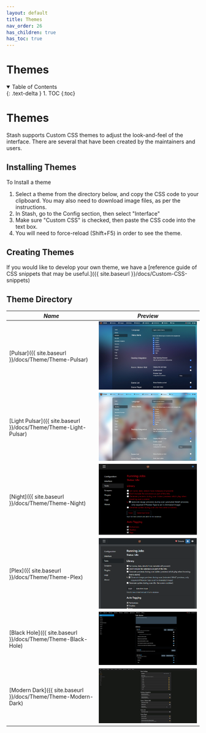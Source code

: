 ```yaml
---
layout: default
title: Themes
nav_order: 26
has_children: true
has_toc: true
---
```

# **Themes**
<details open markdown="block">
  <summary>
    Table of Contents
  </summary>
  {: .text-delta }
1. TOC
{:toc}
</details>

# Themes
Stash supports Custom CSS themes to adjust the look-and-feel of the interface. There are several that have been created by the maintainers and users.  

## Installing Themes
To Install a theme
1) Select a theme from the directory below, and copy the CSS code to your clipboard. You may also need to download image files, as per the instructions.
2) In Stash, go to the Config section, then select "Interface"
3) Make sure "Custom CSS" is checked, then paste the CSS code into the text box.
4) You will need to force-reload (Shift+F5) in order to see the theme.

## Creating Themes
If you would like to develop your own theme, we have a [reference guide of CSS snippets that may be useful.]({{ site.baseurl }}/docs/Custom-CSS-snippets)

## Theme Directory

| *Name* | *Preview* |
|---|---|
| [Pulsar]({{ site.baseurl }}/docs/Theme/Theme-Pulsar) | ![Screenshot of Pulsar Theme](Themes/assets/Pulsar-preview.jpg) |
| [Light Pulsar]({{ site.baseurl }}/docs/Theme/Theme-Light-Pulsar) | ![Screenshot of Light Pulsar Theme](Themes/assets/Light-Pulsar-preview.jpg) |
| [Night]({{ site.baseurl }}/docs/Theme/Theme-Night) | ![Screenshot of Night Theme](Themes/assets/Night-preview.png) |
| [Plex]({{ site.baseurl }}/docs/Theme/Theme-Plex) | ![Screenshot of Plex Theme](Themes/assets/Plex-preview.png) |
| [Black Hole]({{ site.baseurl }}/docs/Theme/Theme-Black-Hole) | ![Screenshot of Black Hole Theme](Themes/assets/Black-Hole-preview.png) |
| [Modern Dark]({{ site.baseurl }}/docs/Theme/Theme-Modern-Dark) | ![Screenshot of Modern Dark](Themes/assets/Modern-Dark-preview.jpg) |
